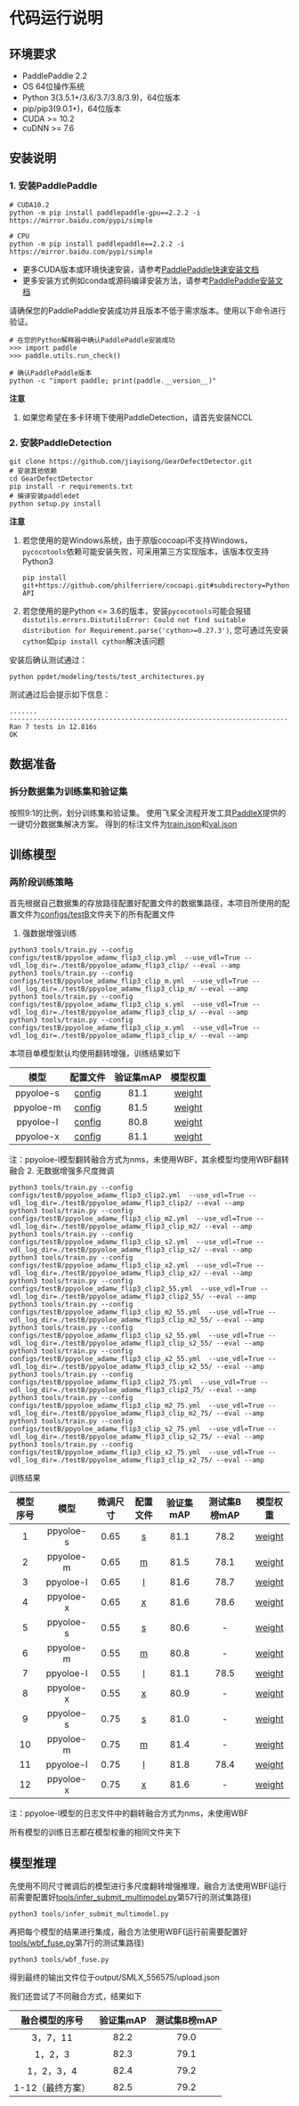 
# 代码运行说明



## 环境要求

- PaddlePaddle 2.2
- OS 64位操作系统
- Python 3(3.5.1+/3.6/3.7/3.8/3.9)，64位版本
- pip/pip3(9.0.1+)，64位版本
- CUDA >= 10.2
- cuDNN >= 7.6

## 安装说明

### 1. 安装PaddlePaddle

```
# CUDA10.2
python -m pip install paddlepaddle-gpu==2.2.2 -i https://mirror.baidu.com/pypi/simple

# CPU
python -m pip install paddlepaddle==2.2.2 -i https://mirror.baidu.com/pypi/simple
```
- 更多CUDA版本或环境快速安装，请参考[PaddlePaddle快速安装文档](https://www.paddlepaddle.org.cn/install/quick)
- 更多安装方式例如conda或源码编译安装方法，请参考[PaddlePaddle安装文档](https://www.paddlepaddle.org.cn/documentation/docs/zh/install/index_cn.html)

请确保您的PaddlePaddle安装成功并且版本不低于需求版本。使用以下命令进行验证。

```
# 在您的Python解释器中确认PaddlePaddle安装成功
>>> import paddle
>>> paddle.utils.run_check()

# 确认PaddlePaddle版本
python -c "import paddle; print(paddle.__version__)"
```
**注意**
1. 如果您希望在多卡环境下使用PaddleDetection，请首先安装NCCL

### 2. 安装PaddleDetection

```
git clone https://github.com/jiayisong/GearDefectDetector.git
# 安装其他依赖
cd GearDefectDetector
pip install -r requirements.txt
# 编译安装paddledet
python setup.py install
```

**注意**
1. 若您使用的是Windows系统，由于原版cocoapi不支持Windows，`pycocotools`依赖可能安装失败，可采用第三方实现版本，该版本仅支持Python3

    ```pip install git+https://github.com/philferriere/cocoapi.git#subdirectory=PythonAPI```

2. 若您使用的是Python <= 3.6的版本，安装`pycocotools`可能会报错`distutils.errors.DistutilsError: Could not find suitable distribution for Requirement.parse('cython>=0.27.3')`, 您可通过先安装`cython`如`pip install cython`解决该问题


安装后确认测试通过：

```
python ppdet/modeling/tests/test_architectures.py
```

测试通过后会提示如下信息：

```
.......
----------------------------------------------------------------------
Ran 7 tests in 12.816s
OK
```
## 数据准备
### 拆分数据集为训练集和验证集
按照9:1的比例，划分训练集和验证集。
使用飞桨全流程开发工具[PaddleX](https://gitee.com/paddlepaddle/PaddleX)提供的一键切分数据集解决方案。
得到的标注文件为[train.json](dataset/齿轮异常检测/train.json)和[val.json](dataset/齿轮异常检测/val.json)

## 训练模型
### 两阶段训练策略
首先根据自己数据集的存放路径配置好配置文件的数据集路径，本项目所使用的配置文件为[configs/testB](configs/testB)文件夹下的所有配置文件
1. 强数据增强训练
```
python3 tools/train.py --config configs/testB/ppyoloe_adamw_flip3_clip.yml  --use_vdl=True --vdl_log_dir=./testB/ppyoloe_adamw_flip3_clip/ --eval --amp
python3 tools/train.py --config configs/testB/ppyoloe_adamw_flip3_clip_m.yml  --use_vdl=True --vdl_log_dir=./testB/ppyoloe_adamw_flip3_clip_m/ --eval --amp
python3 tools/train.py --config configs/testB/ppyoloe_adamw_flip3_clip_s.yml  --use_vdl=True --vdl_log_dir=./testB/ppyoloe_adamw_flip3_clip_s/ --eval --amp
python3 tools/train.py --config configs/testB/ppyoloe_adamw_flip3_clip_x.yml  --use_vdl=True --vdl_log_dir=./testB/ppyoloe_adamw_flip3_clip_x/ --eval --amp
```
本项目单模型默认均使用翻转增强，训练结果如下

| 模型 |  配置文件        |  验证集mAP                |模型权重     |
| :-------------: | :-------------: | :----------: | :------------: |
| ppyoloe-s |   [config](configs/testB/ppyoloe_adamw_flip3_clip_s.yml)   | 81.1  | [weight](output/ppyoloe_adamw_flip3_clip_s/best_model.pdparams)|
| ppyoloe-m |   [config](configs/testB/ppyoloe_adamw_flip3_clip_m.yml)   | 81.5    |[weight](output/ppyoloe_adamw_flip3_clip_m/best_model.pdparams)|
| ppyoloe-l |   [config](configs/testB/ppyoloe_adamw_flip3_clip.yml)   | 80.8   |[weight](output/ppyoloe_adamw_flip3_clip/best_model.pdparams) |
| ppyoloe-x |   [config](configs/testB/ppyoloe_adamw_flip3_clip_x.yml)   |81.1    |[weight](output/ppyoloe_adamw_flip3_clip_x/best_model.pdparams)|
注：ppyoloe-l模型翻转融合方式为nms，未使用WBF，其余模型均使用WBF翻转融合
2. 无数据增强多尺度微调
```
python3 tools/train.py --config configs/testB/ppyoloe_adamw_flip3_clip2.yml  --use_vdl=True --vdl_log_dir=./testB/ppyoloe_adamw_flip3_clip2/ --eval --amp
python3 tools/train.py --config configs/testB/ppyoloe_adamw_flip3_clip_m2.yml  --use_vdl=True --vdl_log_dir=./testB/ppyoloe_adamw_flip3_clip_m2/ --eval --amp
python3 tools/train.py --config configs/testB/ppyoloe_adamw_flip3_clip_s2.yml  --use_vdl=True --vdl_log_dir=./testB/ppyoloe_adamw_flip3_clip_s2/ --eval --amp
python3 tools/train.py --config configs/testB/ppyoloe_adamw_flip3_clip_x2.yml  --use_vdl=True --vdl_log_dir=./testB/ppyoloe_adamw_flip3_clip_x2/ --eval --amp
python3 tools/train.py --config configs/testB/ppyoloe_adamw_flip3_clip2_55.yml  --use_vdl=True --vdl_log_dir=./testB/ppyoloe_adamw_flip3_clip2_55/ --eval --amp
python3 tools/train.py --config configs/testB/ppyoloe_adamw_flip3_clip_m2_55.yml  --use_vdl=True --vdl_log_dir=./testB/ppyoloe_adamw_flip3_clip_m2_55/ --eval --amp
python3 tools/train.py --config configs/testB/ppyoloe_adamw_flip3_clip_s2_55.yml  --use_vdl=True --vdl_log_dir=./testB/ppyoloe_adamw_flip3_clip_s2_55/ --eval --amp
python3 tools/train.py --config configs/testB/ppyoloe_adamw_flip3_clip_x2_55.yml  --use_vdl=True --vdl_log_dir=./testB/ppyoloe_adamw_flip3_clip_x2_55/ --eval --amp
python3 tools/train.py --config configs/testB/ppyoloe_adamw_flip3_clip2_75.yml  --use_vdl=True --vdl_log_dir=./testB/ppyoloe_adamw_flip3_clip2_75/ --eval --amp
python3 tools/train.py --config configs/testB/ppyoloe_adamw_flip3_clip_m2_75.yml  --use_vdl=True --vdl_log_dir=./testB/ppyoloe_adamw_flip3_clip_m2_75/ --eval --amp
python3 tools/train.py --config configs/testB/ppyoloe_adamw_flip3_clip_s2_75.yml  --use_vdl=True --vdl_log_dir=./testB/ppyoloe_adamw_flip3_clip_s2_75/ --eval --amp
python3 tools/train.py --config configs/testB/ppyoloe_adamw_flip3_clip_x2_75.yml  --use_vdl=True --vdl_log_dir=./testB/ppyoloe_adamw_flip3_clip_x2_75/ --eval --amp
```

训练结果

| 模型序号 | 模型 | 微调尺寸 |  配置文件        |  验证集mAP          |  测试集B榜mAP                    |模型权重     |
| :-------------:| :-------------: | :-------------: | :----------: | :------------: | :------------: |:------------: |
|1| ppyoloe-s |0.65|   [s](configs/testB/ppyoloe_adamw_flip3_clip_s2.yml)   | 81.1 | 78.2   | [weight](output/ppyoloe_adamw_flip3_clip_s2/best_model.pdparams)|
|2| ppyoloe-m |0.65|   [m](configs/testB/ppyoloe_adamw_flip3_clip_m2.yml)   |81.5 | 78.1   | [weight](output/ppyoloe_adamw_flip3_clip_m2/best_model.pdparams)|
|3| ppyoloe-l |0.65|   [l](configs/testB/ppyoloe_adamw_flip3_clip2.yml)   | 81.6 | 78.7|   [weight](output/ppyoloe_adamw_flip3_clip2/best_model.pdparams)|
|4| ppyoloe-x |0.65|   [x](configs/testB/ppyoloe_adamw_flip3_clip_x2.yml)   | 81.6| 78.6   | [weight](output/ppyoloe_adamw_flip3_clip_x2/best_model.pdparams)|
|5| ppyoloe-s |0.55|   [s](configs/testB/ppyoloe_adamw_flip3_clip_s2_55.yml)   |80.6 | -   | [weight](output/ppyoloe_adamw_flip3_clip_s2_55/best_model.pdparams)|
|6| ppyoloe-m |0.55|   [m](configs/testB/ppyoloe_adamw_flip3_clip_m2_55.yml)   |80.8 | -   | [weight](output/ppyoloe_adamw_flip3_clip_m2_55/best_model.pdparams)|
|7| ppyoloe-l |0.55|   [l](configs/testB/ppyoloe_adamw_flip3_clip2_55.yml)   | 81.1 | 78.5  | [weight](output/ppyoloe_adamw_flip3_clip2_55/best_model.pdparams)|
|8| ppyoloe-x |0.55|   [x](configs/testB/ppyoloe_adamw_flip3_clip_x2_55.yml)   | 80.9| -   | [weight](output/ppyoloe_adamw_flip3_clip_x2_55/best_model.pdparams)|
|9| ppyoloe-s |0.75|   [s](configs/testB/ppyoloe_adamw_flip3_clip_s2_75.yml)   | 81.0 | -   | [weight](output/ppyoloe_adamw_flip3_clip_s2_75/best_model.pdparams)|
|10| ppyoloe-m |0.75|   [m](configs/testB/ppyoloe_adamw_flip3_clip_m2_75.yml)   |81.4 | -   | [weight](output/ppyoloe_adamw_flip3_clip_m2_75/best_model.pdparams)|
|11| ppyoloe-l |0.75|   [l](configs/testB/ppyoloe_adamw_flip3_clip2_75.yml)   | 81.8 | 78.4   | [weight](output/ppyoloe_adamw_flip3_clip2_75/best_model.pdparams)|
|12| ppyoloe-x |0.75|   [x](configs/testB/ppyoloe_adamw_flip3_clip_x2_75.yml)   | 81.6| - |   [weight](output/ppyoloe_adamw_flip3_clip_x2_75/best_model.pdparams)|

注：ppyoloe-l模型的日志文件中的翻转融合方式为nms，未使用WBF

所有模型的训练日志都在模型权重的相同文件夹下
## 模型推理
先使用不同尺寸微调后的模型进行多尺度翻转增强推理，融合方法使用WBF(运行前需要配置好[tools/infer_submit_multimodel.py](tools/infer_submit_multimodel.py)第57行的测试集路径)
```
python3 tools/infer_submit_multimodel.py
```
再把每个模型的结果进行集成，融合方法使用WBF(运行前需要配置好[tools/wbf_fuse.py](tools/wbf_fuse.py)第7行的测试集路径)
```
python3 tools/wbf_fuse.py
```
得到最终的输出文件位于output/SMLX_556575/upload.json

我们还尝试了不同融合方式，结果如下

| 融合模型的序号   |验证集mAP|  测试集B榜mAP      |
| :-------------:| :-------------: | :-------------: | 
|  3，7，11    |  82.2|     79.0          |
|  1，2，3    |    82.3|    79.1          |
|  1，2，3，4    |   82.4|     79.2          |
|  1-12（最终方案）    |  82.5|      79.2          |

